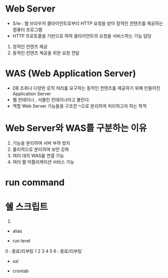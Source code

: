 # Web Server
 - S/w : 웹 브라우저 클라이언트로부터 HTTP 요청을 받아 정적인 컨텐츠를 제공하는 컴퓨터 프로그램
 - HTTP 프로토콜을 기반으로 하여 클라이언트의 요청을 서비스하는 기능 담당
 1. 정적인 컨텐츠 제공
 2. 동적인 컨텐츠 제공을 위한 요청 전달

# WAS (Web Application Server)
 - DB 조회나 다양한 로직 처리를 요구하는 동적인 컨텐츠를 제공하기 위해 만들어진 Application Server
 - 웹 컨테이너 , 서블린 컨테이너라고 불린다.
- 역할 Web Server 기능들을 구조전ㄱ으로 분리하여 처리하고자 하는 목적

# Web Server와 WAS를 구분하는 이유
1. 기능을 분리하여 서버 부하 방지
2. 물리적으로 분리하여 보안 강화
3. 여러 대의 WAS를 연결 가능
4. 여러 웹 어플리케이션 서비스 가능


# run command


# 쉘 스크립트
1. 


- alias

- run level

0 : 종료/리부팅
1
2
3
4
5
6 : 종료/리부팅

- ssl

- crontab